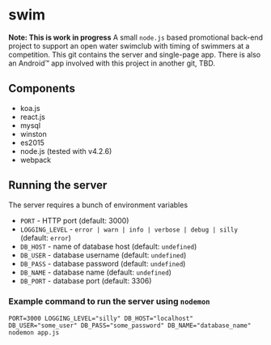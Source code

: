# swim
**Note: This is work in progress**
A small `node.js` based promotional back-end project to support an open water swimclub with timing of swimmers at a competition.
This git contains the server and single-page app. There is also an Android&trade; app involved with this project in another git, TBD.

## Components
* koa.js
* react.js
* mysql
* winston
* es2015
* node.js (tested with v4.2.6)
* webpack


## Running the server
The server requires a bunch of environment variables

* `PORT` - HTTP port (default: 3000)
* `LOGGING_LEVEL` - `error | warn | info | verbose | debug | silly` (default: `error`)
* `DB_HOST` - name of database host (default: `undefined`)
* `DB_USER` - database username (default: `undefined`)
* `DB_PASS` - database password (default: `undefined`)
* `DB_NAME` - database name (default: `undefined`)
* `DB_PORT` - database port (default: 3306)

### Example command to run the server using `nodemon`
```shell 
PORT=3000 LOGGING_LEVEL="silly" DB_HOST="localhost" DB_USER="some_user" DB_PASS="some_password" DB_NAME="database_name" nodemon app.js
```
